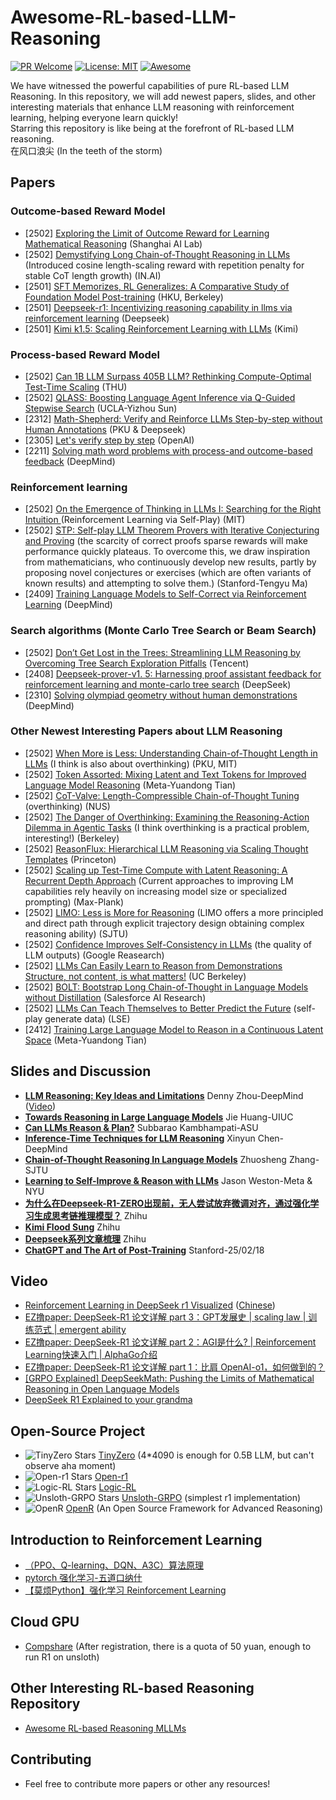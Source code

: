 # Awesome-RL-based-LLM-Reasoning
[![PR Welcome](https://img.shields.io/badge/PRs-welcome-brightgreen)](https://github.com/bruno686/Awesome-RL-based-LLM-Reasoning/pulls)
[![License: MIT](https://img.shields.io/badge/License-MIT-yellow.svg)](LICENSE)
[![Awesome](https://awesome.re/badge.svg)](https://awesome.re)

We have witnessed the powerful capabilities of pure RL-based LLM Reasoning. In this repository, we will add  newest papers, slides, and other interesting materials that enhance LLM reasoning with reinforcement learning, helping everyone learn quickly! \
Starring this repository is like being at the forefront of RL-based LLM reasoning. \
在风口浪尖 (In the teeth of the storm) 


## Papers

### Outcome-based Reward Model
* [2502] [Exploring the Limit of Outcome Reward for Learning Mathematical Reasoning](https://www.alphaxiv.org/abs/2502.06781) (Shanghai AI Lab)
* [2502] [Demystifying Long Chain-of-Thought Reasoning in LLMs](https://www.alphaxiv.org/abs/2502.03373) (Introduced cosine length-scaling reward with repetition penalty for stable CoT length growth) (IN.AI)
* [2501] [SFT Memorizes, RL Generalizes: A Comparative Study of Foundation Model Post-training](https://www.alphaxiv.org/abs/2501.17161v1) (HKU, Berkeley)
* [2501] [Deepseek-r1: Incentivizing reasoning capability in llms via reinforcement learning](https://arxiv.org/pdf/2501.12948?) (Deepseek)
* [2501] [Kimi k1.5: Scaling Reinforcement Learning with LLMs](https://arxiv.org/pdf/2501.12599?) (Kimi)

### Process-based Reward Model
* [2502] [Can 1B LLM Surpass 405B LLM? Rethinking Compute-Optimal Test-Time Scaling](https://www.alphaxiv.org/abs/2502.06703) (THU)
* [2502] [QLASS: Boosting Language Agent Inference via Q-Guided Stepwise Search](https://arxiv.org/pdf/2502.02584) (UCLA-Yizhou Sun)
* [2312] [Math-Shepherd: Verify and Reinforce LLMs Step-by-step without Human Annotations](https://arxiv.org/abs/2312.08935) (PKU & Deepseek)
* [2305] [Let's verify step by step](https://arxiv.org/pdf/2305.20050) (OpenAI)
* [2211] [Solving math word problems with process-and outcome-based feedback](https://arxiv.org/pdf/2211.14275) (DeepMind)

### Reinforcement learning

* [2502] [On the Emergence of Thinking in LLMs I: Searching for the Right Intuition ](https://www.alphaxiv.org/abs/2502.06773) (Reinforcement Learning via Self-Play) (MIT)
* [2502] [STP: Self-play LLM Theorem Provers with Iterative Conjecturing and Proving](https://arxiv.org/pdf/2502.00212) (the scarcity of correct proofs sparse rewards will make performance quickly plateaus. To overcome this, we draw inspiration from mathematicians, who continuously develop new results, partly by proposing novel conjectures or exercises (which are often variants of known
results) and attempting to solve them.) (Stanford-Tengyu Ma)
* [2409] [Training Language Models to Self-Correct via Reinforcement Learning](https://arxiv.org/abs/2409.12917) (DeepMind)


### Search algorithms (Monte Carlo Tree Search or Beam Search)
* [2502] [Don’t Get Lost in the Trees: Streamlining LLM Reasoning by Overcoming Tree Search Exploration Pitfalls](https://arxiv.org/pdf/2502.11183v1) (Tencent)
* [2408] [Deepseek-prover-v1. 5: Harnessing proof assistant feedback for reinforcement learning and monte-carlo tree search](https://arxiv.org/abs/2408.08152) (DeepSeek)
* [2310] [Solving olympiad geometry without human demonstrations](https://www.nature.com/articles/s41586-023-06747-5.pdf) (DeepMind)


### Other Newest Interesting Papers about LLM Reasoning
* [2502] [When More is Less: Understanding Chain-of-Thought Length in LLMs](https://www.alphaxiv.org/abs/2502.07266) (I think is also about overthinking) (PKU, MIT)
* [2502] [Token Assorted: Mixing Latent and Text Tokens for Improved Language Model Reasoning](https://arxiv.org/pdf/2502.03275) (Meta-Yuandong Tian)
* [2502] [CoT-Valve: Length-Compressible Chain-of-Thought Tuning](https://www.alphaxiv.org/abs/2502.09601) (overthinking) (NUS)
* [2502] [The Danger of Overthinking: Examining the Reasoning-Action Dilemma in
Agentic Tasks](https://www.alphaxiv.org/abs/2502.08235) (I think overthinking is a practical problem, interesting!) (Berkeley)
* [2502] [ReasonFlux: Hierarchical LLM Reasoning via Scaling Thought Templates](https://www.alphaxiv.org/abs/2502.06772) (Princeton)
* [2502] [Scaling up Test-Time Compute with Latent Reasoning: A Recurrent Depth Approach](https://www.alphaxiv.org/abs/2502.05171) (Current approaches to improving LM capabilities rely heavily on increasing model size or specialized prompting) (Max-Plank)
* [2502] [LIMO: Less is More for Reasoning](https://arxiv.org/pdf/2502.03387?) (LIMO offers a more principled and direct path through explicit trajectory design obtaining complex reasoning ability) (SJTU)
* [2502] [Confidence Improves Self-Consistency in LLMs](https://arxiv.org/pdf/2502.06233) (the quality of LLM outputs) (Google Reasearch)
* [2502] [LLMs Can Easily Learn to Reason from Demonstrations Structure, not content, is what matters!](https://arxiv.org/pdf/2502.07374) (UC Berkeley)
* [2502] [BOLT: Bootstrap Long Chain-of-Thought in Language Models without
Distillation](https://arxiv.org/pdf/2502.03860) (Salesforce AI Research)
* [2502] [LLMs Can Teach Themselves to Better Predict the Future](https://arxiv.org/pdf/2502.05253) (self-play generate data) (LSE) 
* [2412] [Training Large Language Model to Reason in a Continuous Latent Space](https://arxiv.org/pdf/2412.06769?) (Meta-Yuandong Tian)


<!-- * []()
* [] []() ()
* []()
* []()  -->

### 

## Slides and Discussion
* **[LLM Reasoning: Key Ideas and Limitations](https://llm-class.github.io/slides/Denny_Zhou.pdf)** Denny Zhou-DeepMind ([Video](https://www.google.com/search?q=llm+reasoning+key+ideas+and+limitations&oq=LLM+Reasoning+key+ideas&gs_lcrp=EgZjaHJvbWUqBwgAEAAYgAQyBwgAEAAYgAQyBggBEEUYOTINCAIQABiGAxiABBiKBTINCAMQABiGAxiABBiKBTINCAQQABiGAxiABBiKBTINCAUQABiGAxiABBiKBdIBCDQ5NjRqMGoxqAIAsAIA&sourceid=chrome&ie=UTF-8#fpstate=ive&vld=cid:22a2556e,vid:-SZAciVbswk,st:0))
* **[Towards Reasoning in Large Language Models](https://jeffhj.github.io/files/acl2023-slides-llm-reasoning.pdf)** Jie Huang-UIUC
* **[Can LLMs Reason & Plan?](https://icml.cc/media/icml-2024/Slides/33965.pdf)** Subbarao Kambhampati-ASU
* **[Inference-Time Techniques for LLM Reasoning](https://rdi.berkeley.edu/adv-llm-agents/slides/inference_time_techniques_lecture_sp25.pdf)** Xinyun Chen-DeepMind
* **[Chain-of-Thought Reasoning In Language Models](https://bcmi.sjtu.edu.cn/~zhangzs/slides/CoT-zhuosheng.pdf)** Zhuosheng Zhang-SJTU
* **[Learning to Self-Improve & Reason with LLMs](https://rdi.berkeley.edu/adv-llm-agents/slides/Jason-Weston-Reasoning-Alignment-Berkeley-Talk.pdf)** Jason Weston-Meta & NYU
* **[为什么在Deepseek-R1-ZERO出现前，无人尝试放弃微调对齐，通过强化学习生成思考链推理模型？](https://www.zhihu.com/question/10696846752)** Zhihu
* **[Kimi Flood Sung](https://www.zhihu.com/question/10114790245/answer/84028353434)** Zhihu
* **[Deepseek系列文章梳理](https://www.zhihu.com/question/10714706736/answer/102795684744)** Zhihu
* **[ChatGPT and The Art of Post-Training](https://docs.google.com/presentation/d/11KWCKUORnPpVMSY6vXgBeFSWo7fJcuGQ9yuR6vC1pzE/edit#slide=id.g329eafab7b6_0_3)** Stanford-25/02/18


## Video
* [Reinforcement Learning in DeepSeek r1 Visualized](https://www.youtube.com/watch?v=H20Hd6Xb7Qo) ([Chinese](https://www.bilibili.com/video/BV1dWKHetELd/?spm_id_from=333.1007.tianma.1-2-2.click&vd_source=228d782c60d8b392d7077abd8d7a1fee))
* [EZ撸paper: DeepSeek-R1 论文详解 part 3：GPT发展史 | scaling law | 训练范式 | emergent ability](https://www.youtube.com/watch?v=6fPvbIFF_wY&t=1s)
* [EZ撸paper: DeepSeek-R1 论文详解 part 2：AGI是什么? | Reinforcement Learning快速入门 | AlphaGo介绍](https://www.youtube.com/watch?v=_dLlfAPuilM)
* [EZ撸paper: DeepSeek-R1 论文详解 part 1：比肩 OpenAI-o1，如何做到的？](https://www.youtube.com/watch?v=tRuN8xYdETs&t=283s)
* [[GRPO Explained] DeepSeekMath: Pushing the Limits of Mathematical Reasoning in Open Language Models](https://www.youtube.com/watch?v=bAWV_yrqx4w)
* [DeepSeek R1 Explained to your grandma](https://www.youtube.com/watch?v=kv8frWeKoeo&t=226s)


## Open-Source Project
* ![TinyZero Stars](https://img.shields.io/github/stars/Jiayi-Pan/TinyZero) [TinyZero](https://github.com/Jiayi-Pan/TinyZero) (4*4090 is enough for 0.5B LLM, but can't observe aha moment)
* ![Open-r1 Stars](https://img.shields.io/github/stars/huggingface/open-r1) [Open-r1](https://github.com/huggingface/open-r1)
* ![Logic-RL Stars](https://img.shields.io/github/stars/Unakar/Logic-RL) [Logic-RL](https://github.com/Unakar/Logic-RL)
* ![Unsloth-GRPO Stars](https://img.shields.io/github/stars/unslothai/unsloth) [Unsloth-GRPO](https://colab.research.google.com/drive/11t4njE3c4Lxl-07OD8lJSMKkfyJml3Tn?usp=sharing) (simplest r1 implementation)
* ![OpenR](https://img.shields.io/github/stars/openreasoner/openr) [OpenR](https://github.com/openreasoner/openr) (An Open Source Framework for Advanced Reasoning)


## Introduction to Reinforcement Learning
* [（PPO、Q-learning、DQN、A3C）算法原理](https://www.bilibili.com/video/BV1Za4y1d7YJ?spm_id_from=333.788.player.switch&vd_source=228d782c60d8b392d7077abd8d7a1fee&p=3)
* [pytorch 强化学习-五道口纳什](https://www.bilibili.com/video/BV1tP411M7dT?spm_id_from=333.788.videopod.sections&vd_source=228d782c60d8b392d7077abd8d7a1fee)
* [【莫烦Python】强化学习 Reinforcement Learning](https://www.bilibili.com/video/BV13W411Y75P/?spm_id_from=333.788.top_right_bar_window_custom_collection.content.click&vd_source=228d782c60d8b392d7077abd8d7a1fee)


## Cloud GPU
* [Compshare](https://passport.compshare.cn/register?referral_code=Cb96G1f6v4pCdYvO9jqDYd) (After registration, there is a quota of 50 yuan, enough to run R1 on unsloth)


## Other Interesting RL-based Reasoning Repository
* [Awesome RL-based Reasoning MLLMs](https://github.com/Sun-Haoyuan23/Awesome-RL-based-Reasoning-MLLMs)

## Contributing

* Feel free to contribute more papers or other any resources!




